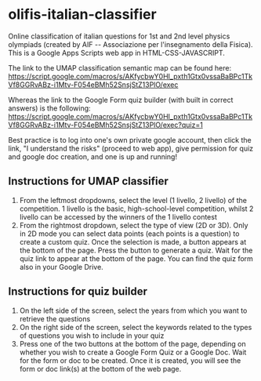 # olifis-italian-classifier
Online classification of italian questions for 1st and 2nd level physics olympiads (created by AIF -- Associazione per l'insegnamento della Fisica).
This is a Google Apps Scripts web app in HTML-CSS-JAVASCRIPT.

The link to the UMAP classification semantic map can be found here:
https://script.google.com/macros/s/AKfycbwY0HI_pxth1Gtx0vssaBaBPc1TkVf8GGRvABz-i1Mtv-F054eBMh52SnsjStZ13PlO/exec

Whereas the link to the Google Form quiz builder (with built in correct answers) is the following:
https://script.google.com/macros/s/AKfycbwY0HI_pxth1Gtx0vssaBaBPc1TkVf8GGRvABz-i1Mtv-F054eBMh52SnsjStZ13PlO/exec?quiz=1

Best practice is to log into one's own private google account, then click the link, "I understand the risks" (proceed to web app), give permission for quiz and google doc creation, and one is up and running!

## Instructions for UMAP classifier
1) From the leftmost dropdowns, select the level (1 livello, 2 livello) of the competition. 1 livello is the basic, high-school-level competition, whilst 2 livello can be accessed by the winners of the 1 livello contest
2) From the rightmost dropdown, select the type of view (2D or 3D). Only in 2D mode you can select data points (each points is a question) to create a custom quiz. Once the selection is made, a button appears at the bottom of the page. Press the button to generate a quiz. Wait for the quiz link to appear at the bottom of the page. You can find the quiz form also in your Google Drive.


## Instructions for quiz builder
1) On the left side of the screen, select the years from which you want to retrieve the questions
2) On the right side of the screen, select the keywords related to the types of questions you wish to include in your quiz
3) Press one of the two buttons at the bottom of the page, depending on whether you wish to create a Google Form Quiz or a Google Doc. Wait for the form or doc to be created. Once it is created, you will see the form or doc link(s) at the bottom of the web page.
